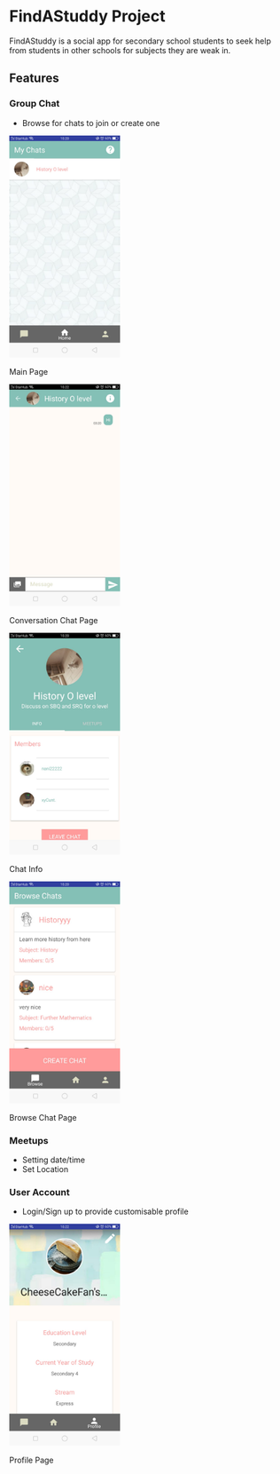 # FindAStuddy Project

FindAStuddy is a social app for secondary school students to seek help from students in other schools for subjects they are weak in.

## Features

### Group Chat
- Browse for chats to join or create one
 <img src="https://github.com/saltedfishxx/findastuddy/raw/master/screenshots/Main.jpeg" width="200">
 
 Main Page
 
 <img src="https://github.com/saltedfishxx/findastuddy/raw/master/screenshots/Chat.jpeg" width="200">
 
 Conversation Chat Page
 
 <img src="https://github.com/saltedfishxx/findastuddy/raw/master/screenshots/Chat_Info.jpeg" width="200">
 
 Chat Info
  
 <img src="https://github.com/saltedfishxx/findastuddy/raw/master/screenshots/Browse.jpeg" width="200">
 
 Browse Chat Page
 
 
### Meetups
- Setting date/time
- Set Location
### User Account
- Login/Sign up to provide customisable profile

<img src="https://github.com/saltedfishxx/findastuddy/raw/master/screenshots/Profile.jpeg" width="200">

Profile Page
  
